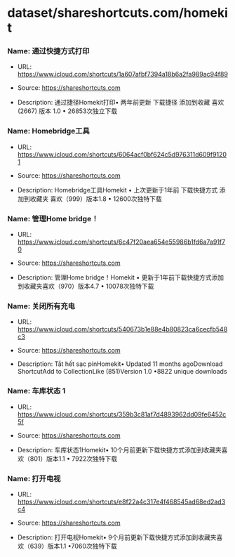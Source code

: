 # dataset/shareshortcuts.com/homekit

### Name: 通过快捷方式打印

- URL: https://www.icloud.com/shortcuts/1a607afbf7394a18b6a2fa989ac94f89

- Source: https://shareshortcuts.com

- Description: 通过捷径Homekit打印• 两年前更新     下载捷径    添加到收藏   喜欢 (2667)    版本 1.0 • 26853次独立下载

### Name: Homebridge工具

- URL: https://www.icloud.com/shortcuts/6064acf0bf624c5d976311d609f91201

- Source: https://shareshortcuts.com

- Description: Homebridge工具Homekit • 上次更新于1年前 下载快捷方式 添加到收藏夹 喜欢（999）版本1.8 • 12600次独特下载

### Name: 管理Home bridge！

- URL: https://www.icloud.com/shortcuts/6c47f20aea654e55986b1fd6a7a91f70

- Source: https://shareshortcuts.com

- Description: 管理Home bridge！Homekit • 更新于1年前下载快捷方式添加到收藏夹喜欢（970）版本4.7 • 10078次独特下载

### Name: 关闭所有充电

- URL: https://www.icloud.com/shortcuts/540673b1e88e4b80823ca6cecfb548c3

- Source: https://shareshortcuts.com

- Description: Tắt hết sạc pinHomekit• Updated 11 months agoDownload ShortcutAdd to CollectionLike (851)Version 1.0 •8822 unique downloads

### Name: 车库状态 1

- URL: https://www.icloud.com/shortcuts/359b3c81af7d4893962dd09fe6452c5f

- Source: https://shareshortcuts.com

- Description: 车库状态1Homekit• 10个月前更新下载快捷方式添加到收藏夹喜欢（801）版本1.1 • 7922次独特下载

### Name: 打开电视

- URL: https://www.icloud.com/shortcuts/e8f22a4c317e4f468545ad68ed2ad3c4

- Source: https://shareshortcuts.com

- Description: 打开电视Homekit• 9个月前更新下载快捷方式添加到收藏夹喜欢（639）版本1.1 •7060次独特下载

